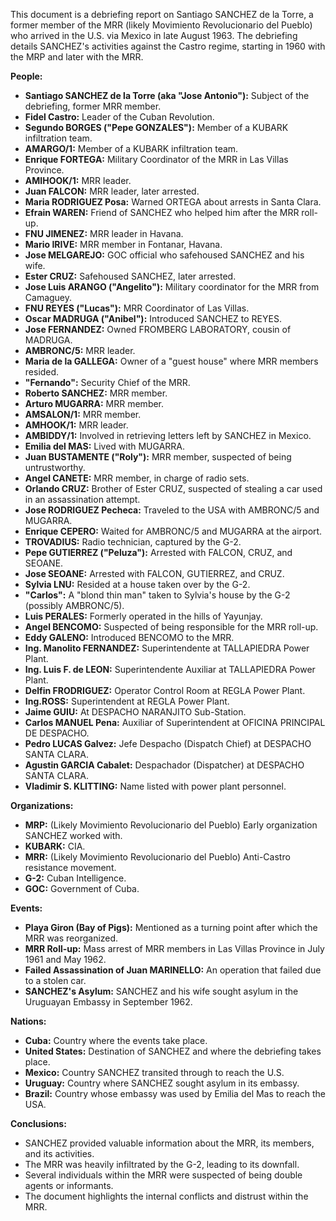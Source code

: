 This document is a debriefing report on Santiago SANCHEZ de la Torre, a former member of the MRR (likely Movimiento Revolucionario del Pueblo) who arrived in the U.S. via Mexico in late August 1963. The debriefing details SANCHEZ's activities against the Castro regime, starting in 1960 with the MRP and later with the MRR.

**People:**

*   **Santiago SANCHEZ de la Torre (aka "Jose Antonio"):** Subject of the debriefing, former MRR member.
*   **Fidel Castro:** Leader of the Cuban Revolution.
*   **Segundo BORGES ("Pepe GONZALES"):** Member of a KUBARK infiltration team.
*   **AMARGO/1:** Member of a KUBARK infiltration team.
*   **Enrique FORTEGA:** Military Coordinator of the MRR in Las Villas Province.
*   **AMIHOOK/1:** MRR leader.
*   **Juan FALCON:** MRR leader, later arrested.
*   **Maria RODRIGUEZ Posa:** Warned ORTEGA about arrests in Santa Clara.
*   **Efrain WAREN:** Friend of SANCHEZ who helped him after the MRR roll-up.
*   **FNU JIMENEZ:** MRR leader in Havana.
*   **Mario IRIVE:** MRR member in Fontanar, Havana.
*   **Jose MELGAREJO:** GOC official who safehoused SANCHEZ and his wife.
*   **Ester CRUZ:** Safehoused SANCHEZ, later arrested.
*   **Jose Luis ARANGO ("Angelito"):** Military coordinator for the MRR from Camaguey.
*   **FNU REYES ("Lucas"):** MRR Coordinator of Las Villas.
*   **Oscar MADRUGA ("Anibel"):** Introduced SANCHEZ to REYES.
*   **Jose FERNANDEZ:** Owned FROMBERG LABORATORY, cousin of MADRUGA.
*   **AMBRONC/5:** MRR leader.
*   **Maria de la GALLEGA:** Owner of a "guest house" where MRR members resided.
*   **"Fernando":** Security Chief of the MRR.
*   **Roberto SANCHEZ:** MRR member.
*   **Arturo MUGARRA:** MRR member.
*   **AMSALON/1:** MRR member.
*   **AMHOOK/1:** MRR leader.
*   **AMBIDDY/1:** Involved in retrieving letters left by SANCHEZ in Mexico.
*   **Emilia del MAS:** Lived with MUGARRA.
*   **Juan BUSTAMENTE ("Roly"):** MRR member, suspected of being untrustworthy.
*   **Angel CANETE:** MRR member, in charge of radio sets.
*   **Orlando CRUZ:** Brother of Ester CRUZ, suspected of stealing a car used in an assassination attempt.
*   **Jose RODRIGUEZ Pecheca:** Traveled to the USA with AMBRONC/5 and MUGARRA.
*   **Enrique CEPERO:** Waited for AMBRONC/5 and MUGARRA at the airport.
*   **TROVADIUS:** Radio technician, captured by the G-2.
*   **Pepe GUTIERREZ ("Peluza"):** Arrested with FALCON, CRUZ, and SEOANE.
*   **Jose SEOANE:** Arrested with FALCON, GUTIERREZ, and CRUZ.
*   **Sylvia LNU:** Resided at a house taken over by the G-2.
*   **"Carlos":** A "blond thin man" taken to Sylvia's house by the G-2 (possibly AMBRONC/5).
*   **Luis PERALES:** Formerly operated in the hills of Yayunjay.
*   **Angel BENCOMO:** Suspected of being responsible for the MRR roll-up.
*   **Eddy GALENO:** Introduced BENCOMO to the MRR.
*   **Ing. Manolito FERNANDEZ:** Superintendente at TALLAPIEDRA Power Plant.
*   **Ing. Luis F. de LEON:** Superintendente Auxiliar at TALLAPIEDRA Power Plant.
*   **Delfin FRODRIGUEZ:** Operator Control Room at REGLA Power Plant.
*   **Ing.ROSS:** Superintendent at REGLA Power Plant.
*   **Jaime GUIU:** At DESPACHO NARANJITO Sub-Station.
*   **Carlos MANUEL Pena:** Auxiliar of Superintendent at OFICINA PRINCIPAL DE DESPACHO.
*   **Pedro LUCAS Galvez:** Jefe Despacho (Dispatch Chief) at DESPACHO SANTA CLARA.
*   **Agustin GARCIA Cabalet:** Despachador (Dispatcher) at DESPACHO SANTA CLARA.
*   **Vladimir S. KLITTING:** Name listed with power plant personnel.

**Organizations:**

*   **MRP:** (Likely Movimiento Revolucionario del Pueblo) Early organization SANCHEZ worked with.
*   **KUBARK:** CIA.
*   **MRR:** (Likely Movimiento Revolucionario del Pueblo) Anti-Castro resistance movement.
*   **G-2:** Cuban Intelligence.
*   **GOC:** Government of Cuba.

**Events:**

*   **Playa Giron (Bay of Pigs):** Mentioned as a turning point after which the MRR was reorganized.
*   **MRR Roll-up:** Mass arrest of MRR members in Las Villas Province in July 1961 and May 1962.
*   **Failed Assassination of Juan MARINELLO:** An operation that failed due to a stolen car.
*   **SANCHEZ's Asylum:** SANCHEZ and his wife sought asylum in the Uruguayan Embassy in September 1962.

**Nations:**

*   **Cuba:** Country where the events take place.
*   **United States:** Destination of SANCHEZ and where the debriefing takes place.
*   **Mexico:** Country SANCHEZ transited through to reach the U.S.
*   **Uruguay:** Country where SANCHEZ sought asylum in its embassy.
*   **Brazil:** Country whose embassy was used by Emilia del Mas to reach the USA.

**Conclusions:**

*   SANCHEZ provided valuable information about the MRR, its members, and its activities.
*   The MRR was heavily infiltrated by the G-2, leading to its downfall.
*   Several individuals within the MRR were suspected of being double agents or informants.
*   The document highlights the internal conflicts and distrust within the MRR.
